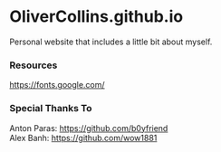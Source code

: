# OliverCollins.github.io

Personal website that includes a little bit about myself. <br />

### Resources

https://fonts.google.com/ <br />

### Special Thanks To

Anton Paras: https://github.com/b0yfriend <br />
Alex Banh: https://github.com/wow1881
